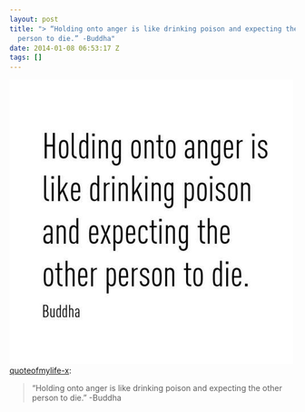 ```yaml
---
layout: post
title: "> “Holding onto anger is like drinking poison and expecting the other
  person to die.” -Buddha"
date: 2014-01-08 06:53:17 Z
tags: []
---
```

![](/media/2014/01/72642091910.jpg)
[quoteofmylife-x](http://quoteofmylife-x.tumblr.com/post/48947053179/holding-onto-anger-is-like-drinking-poison-and):

> “Holding onto anger is like drinking poison and expecting the other person to die.” -Buddha
